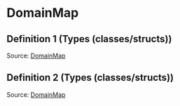 # DomainMap

## Definition 1 (Types (classes/structs))

Source: [DomainMap](../../../csrc/scheduler/compile_time_info.h#L57)

## Definition 2 (Types (classes/structs))

Source: [DomainMap](../../../csrc/scheduler/tools/domain_map.h#L25)


